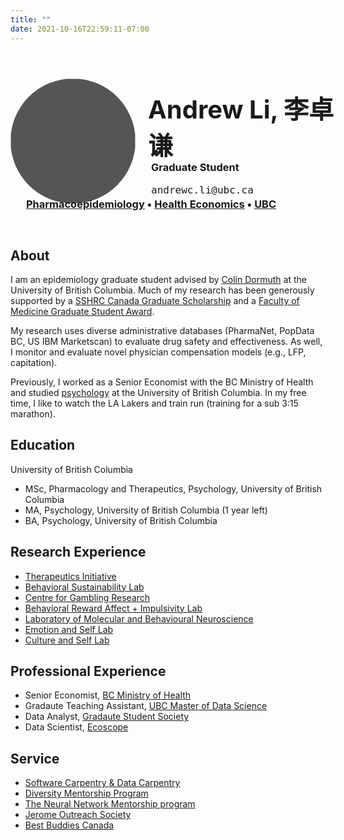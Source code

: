 ```yaml
---
title: ""
date: 2021-10-16T22:59:11-07:00
---
```

<!-- Go to https://fontawesome.com/v4.7/icons/ to find the icons you need - I am using font awesome 4 -->
<link rel="stylesheet" href="https://cdnjs.cloudflare.com/ajax/libs/font-awesome/4.7.0/css/font-awesome.min.css">
<link rel="stylesheet" href="https://cdn.rawgit.com/jpswalsh/academicons/master/css/academicons.min.css">


<style>
.header img {
  float: left;
  width: 200px;
  height: 200px;
  background: #555;
  border-radius: 50%;
}

.header h1 {
  position: relative;
  top: 18px;
  left: 20px;
  font-size: 40px;
}

#position {
  position: relative;
  top: -10px;
  left: 25px;
}

#faculty {
  position: relative;
  top: -30px;
  left: 25px;
}

.header ul {
  list-style: none;
  position: relative;
  top: -45px;
  left: 20px;
  font-size: 30px;
}

.header li {
  display: inline;
  top: -38px;
  text-decoration: none!important;
}

.inline-img {
  display: inline;
  margin: 0 0.125em;
  padding: 0;
  vertical-align: baseline;
}

h3.email {
font-family: 'Roboto Mono', monospace;
font-weight: 300;
font-size: 12pt;
margin-top: 4px;
}

</style>

<div class="header">
  <img src="https://avatars.githubusercontent.com/u/62564779?v=4" alt="logo" />
  <h1>Andrew Li, 李卓谦</h1>
  <h3 id="position">Graduate Student</h3>
  <h3 id="position" class="email">andrewc.li@ubc.ca</h3>
  <h3 id="faculty"><a href="https://www.ti.ubc.ca">Pharmacoepidemiology</a> &#x2022 <a href="https://www.advancinghealth.ubc.ca/program/health-economics/">Health Economics</a> &#x2022 <a href="https://www.ubc.ca">UBC</a></h3> 
  <ul class="list">
 <li> <a href="https://scholar.google.ca/citations?user=WrgTRaUAAAAJ&hl=en&oi=ao"> <i class="fa fa-graduation-cap" aria-hidden="true"></i> </a></li>
  <li> <a href="https://drive.google.com/file/d/1tIAlCY4H8mGyqoX0SVkhqYrSinOluXmC/view?usp=sharing"> <i class="ai ai-cv ai"></i> </a></li>
  <li> <a href="https://github.com/andr3wli"> <i class="fa fa-github" aria-hidden="true"></i> </a></li>
  <li> <a href="https://twitter.com/drewroc6"> <i class="fa fa-twitter" aria-hidden="true"></i> </a></li>
  </ul>
</div>


<h2>About</h2>

I am an epidemiology graduate student advised by [Colin Dormuth](https://www.cnodes.ca/member/colin-r-dormuth/) at the University of British Columbia. Much of my research has been generously supported by a [SSHRC Canada Graduate Scholarship](https://www.nserc-crsng.gc.ca/Students-Etudiants/PG-CS/CGSM-BESCM_eng.asp) and a [Faculty of Medicine Graduate Student Award](https://grad-postdoc.med.ubc.ca/faculty-of-medicine-graduate-student-awards/#:~:text=The%20Graduate%20Student%20Awards%20are,to%20distribute%20among%20our%20learners.).

My research uses diverse administrative databases (PharmaNet, PopData BC, US IBM Marketscan) to evaluate drug safety and effectiveness. As well, I monitor and evaluate novel physician compensation models (e.g., LFP, capitation). 

Previously, I worked as a Senior Economist with the BC Ministry of Health and studied [psychology](https://www.youtube.com/watch?v=9ZaLipDgFZQ&pp=ygUic28geW91IHdhbnQgdG8gY2xpbmljYWwgcHN5Y2hpbG9neQ%3D%3D) at the University of British Columbia. In my free time, I like to watch the LA Lakers and train run (training for a sub 3:15 marathon).


<h2>Education</h2>

University of British Columbia

* MSc, Pharmacology and Therapeutics, Psychology, University of British Columbia
* MA, Psychology, University of British Columbia (1 year left)
* BA, Psychology, University of British Columbia

<h2>Research Experience</h2>

* [Therapeutics Initiative](https://www.ti.ubc.ca)
* [Behavioral Sustainability Lab](https://zhaolab.psych.ubc.ca)
* [Centre for Gambling Research](https://cgr.psych.ubc.ca)
* [Behavioral Reward Affect + Impulsivity Lab](https://brainlab.med.ubc.ca)
* [Laboratory of Molecular and Behavioural Neuroscience](https://winstanleylab.psych.ubc.ca)
* [Emotion and Self Lab](http://ubc-emotionlab.ca)
* [Culture and Self Lab](https://heinelab.psych.ubc.ca)

<h2>Professional Experience</h2> 

* Senior Economist, [BC Ministry of Health](https://www2.gov.bc.ca/gov/content/governments/organizational-structure/ministries-organizations/ministries/health)
* Gradaute Teaching Assistant, [UBC Master of Data Science](https://masterdatascience.ubc.ca)
* Data Analyst, [Gradaute Student Society](https://gss.ubc.ca)
* Data Scientist, [Ecoscope](https://educe-ubc.github.io)

<h2>Service</h2>

* [Software Carpentry & Data Carpentry](https://psych.ubc.ca/diversity-mentorship-program/)
* [Diversity Mentorship Program](https://psych.ubc.ca/diversity-mentorship-program/) 
* [The Neural Network Mentorship program](https://ubcneuroscienceclub.wixsite.com/uncweb/neural-network-mentorship)
* [Jerome Outreach Society](https://jeromeoutreach.com)
* [Best Buddies Canada](https://bestbuddies.ca)


